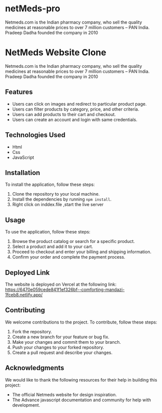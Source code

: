 # netMeds-pro
Netmeds.com is the  Indian  pharmacy company, who sell the quality medicines at reasonable prices to over 7 million customers – PAN India. Pradeep Dadha founded the company in 2010
# NetMeds Website Clone

Netmeds.com is the  Indian  pharmacy company, who sell the quality medicines at reasonable prices to over 7 million customers – PAN India. Pradeep Dadha founded the company in 2010

## Features

- Users can click on images  and redirect to particular product page.
- Users can filter products by category, price, and other criteria.
- Users can add products to their cart and checkout.
- Users can create an account and login with same credentials.

## Technologies Used

- Html
- Css
- JavaScript


## Installation

To install the application, follow these steps:

1. Clone the repository to your local machine.
2. Install the dependencies by running `npm install`.
3. Right click on inddex.file ,start the live server 

## Usage

To use the application, follow these steps:

1. Browse the product catalog or search for a specific product.
2. Select a product and add it to your cart.
3. Proceed to checkout and enter your billing and shipping information.
4. Confirm your order and complete the payment process.


## Deployed Link

The website is deployed on Vercel at the following link: https://6470e059cede841f1ef326bf--comforting-mandazi-1fceb8.netlify.app/

## Contributing

We welcome contributions to the project. To contribute, follow these steps:

1. Fork the repository.
2. Create a new branch for your feature or bug fix.
3. Make your changes and commit them to your branch.
4. Push your changes to your forked repository.
5. Create a pull request and describe your changes.


## Acknowledgments

We would like to thank the following resources for their help in building this project:

- The official Netmeds website for design inspiration.
- The Advance javascript documentation and community for help with development.

